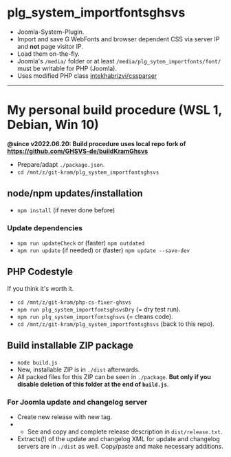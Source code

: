 # plg_system_importfontsghsvs

- Joomla-System-Plugin.
- Import and save G WebFonts and browser dependent CSS via server IP and **not** page visitor IP.
- Load them on-the-fly.
- Joomla's `/media/` folder or at least `/media/plg_sytem_importfonts/font/` must be writable for PHP (Joomla).
- Uses modified PHP class [intekhabrizvi/cssparser](https://github.com/intekhabrizvi/cssparser)

-----------------------------------------------------

# My personal build procedure (WSL 1, Debian, Win 10)

**@since v2022.06.20: Build procedure uses local repo fork of https://github.com/GHSVS-de/buildKramGhsvs**

- Prepare/adapt `./package.json`.
- `cd /mnt/z/git-kram/plg_system_importfontsghsvs`

## node/npm updates/installation
- `npm install` (if never done before)

### Update dependencies
- `npm run updateCheck` or (faster) `npm outdated`
- `npm run update` (if needed) or (faster) `npm update --save-dev`

## PHP Codestyle
If you think it's worth it.
- `cd /mnt/z/git-kram/php-cs-fixer-ghsvs`
- `npm run plg_system_importfontsghsvsDry` (= dry test run).
- `npm run plg_system_importfontsghsvs` (= cleans code).
- `cd /mnt/z/git-kram/plg_system_importfontsghsvs` (back to this repo).

## Build installable ZIP package
- `node build.js`
- New, installable ZIP is in `./dist` afterwards.
- All packed files for this ZIP can be seen in `./package`. **But only if you disable deletion of this folder at the end of `build.js`**.

### For Joomla update and changelog server
- Create new release with new tag.
- - See and copy and complete release description in `dist/release.txt`.
- Extracts(!) of the update and changelog XML for update and changelog servers are in `./dist` as well. Copy/paste and make necessary additions.
